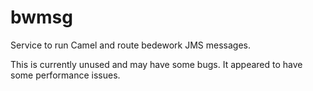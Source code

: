 # bwmsg
Service to run Camel and route bedework JMS messages. 

This is currently unused and may have some bugs. It appeared to have some performance issues.
